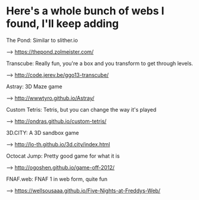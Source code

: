 # **Here's a whole bunch of webs I found, I'll keep adding**


The Pond: Similar to slither.io


--> https://thepond.zolmeister.com/


Transcube: Really fun, you're a box and you transform to get through levels.


--> http://code.jerev.be/ggo13-transcube/


Astray: 3D Maze game 


--> http://wwwtyro.github.io/Astray/


Custom Tetris: Tetris, but you can change the way it's played


--> http://ondras.github.io/custom-tetris/


3D.CITY: A 3D sandbox game


--> http://lo-th.github.io/3d.city/index.html


Octocat Jump: Pretty good game for what it is


--> http://ogoshen.github.io/game-off-2012/

FNAF.web: FNAF 1 in web form, quite fun

--> https://wellsousaaa.github.io/Five-Nights-at-Freddys-Web/
